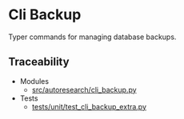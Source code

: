 # Cli Backup

Typer commands for managing database backups.

## Traceability

- Modules
  - [src/autoresearch/cli_backup.py][m1]
- Tests
  - [tests/unit/test_cli_backup_extra.py][t1]

[m1]: ../../src/autoresearch/cli_backup.py
[t1]: ../../tests/unit/test_cli_backup_extra.py
